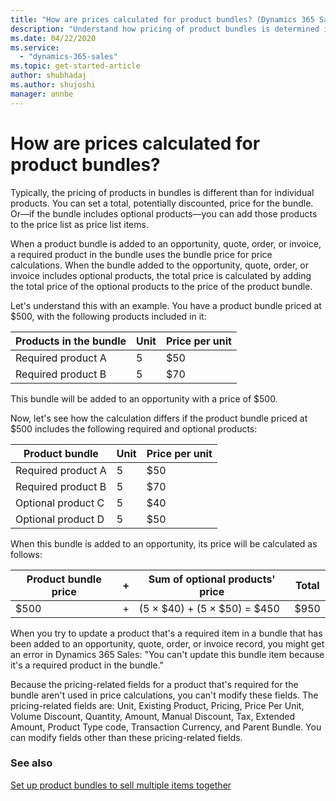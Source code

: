 ```yaml
---
title: "How are prices calculated for product bundles? (Dynamics 365 Sales) | MicrosoftDocs"
description: "Understand how pricing of product bundles is determined in Dynamics 365 Sales."
ms.date: 04/22/2020
ms.service:
  - "dynamics-365-sales"
ms.topic: get-started-article
author: shubhadaj
ms.author: shujoshi
manager: annbe
---
```


# How are prices calculated for product bundles?

Typically, the pricing of products in bundles is different than for individual products. You can set a total, potentially discounted, price for the bundle. Or&mdash;if the bundle includes optional products&mdash;you can add those products to the price list as price list items. 

When a product bundle is added to an opportunity, quote, order, or invoice, a required product in the bundle uses the bundle price for price calculations. When the bundle added to the opportunity, quote, order, or invoice includes optional products, the total price is calculated by adding the total price of the optional products to the price of the product bundle. 

Let's understand this with an example. You have a product bundle priced at $500, with the following products included in it: 

| Products in the bundle  | Unit  | Price per unit  |
| -------- | ----- | --------------- |
| Required product A | 5  | $50  |
| Required product B | 5  | $70  |

This bundle will be added to an opportunity with a price of $500.

Now, let's see how the calculation differs if the product bundle priced at $500 includes the following required and optional products:

| Product bundle  | Unit  | Price per unit  |
| -------- | ----- | --------------- |
| Required product A | 5  | $50  |
| Required product B | 5  | $70  |
| Optional product C | 5  | $40  |
| Optional product D | 5  | $50  |

When this bundle is added to an opportunity, its price will be calculated as follows:

| Product bundle price  | +  | Sum of optional products' price  | Total  |
| -------- | ----- | ----- | --------------- |
| $500     | +  | (5 &times; $40) + (5 &times; $50) = $450 | $950 | 

When you try to update a product that's a required item in a bundle that has been added to an opportunity, quote, order, or invoice record, you might get an error in Dynamics 365 Sales: "You can't update this bundle item because it's a required product in the bundle."

Because the pricing-related fields for a product that's required for the bundle aren't used in price calculations, you can't modify these fields. The pricing-related fields are: Unit, Existing Product, Pricing, Price Per Unit, Volume Discount, Quantity, Amount, Manual Discount, Tax, Extended Amount, Product Type code, Transaction Currency, and Parent Bundle. You can modify fields other than these pricing-related fields.

### See also

[Set up product bundles to sell multiple items together](create-product-bundles-sell-multiple-items-together.md)
